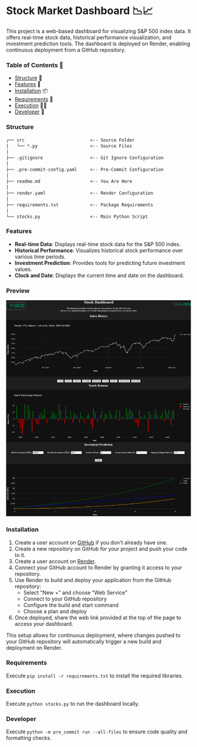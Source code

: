 # Stock Market Dashboard 📉📈
This project is a web-based dashboard for visualizing S&P 500 index data. It offers real-time stock data, historical performance visualization, and investment prediction tools. The dashboard is deployed on Render, enabling continuous deployment from a GitHub repository.

### Table of Contents 📖
- [Structure](#structure) 📂
- [Features](#features) 🧠
- [Installation](#installation) 📦
- [Requirements](#requirements) 📑
- [Execution](#execution) 🏃‍♂️
- [Developer](#developer) 👤

### Structure
```
┌── src                         <-- Source Folder
|   └── *.py                    <-- Source Files
|
├── .gitignore                  <-- Git Ignore Configuration
|
├── .pre-commit-config.yaml     <-- Pre-Commit Configuration
|
├── readme.md                   <-- You Are Here
|
├── render.yaml                 <-- Render Configuration
|
├── requirements.txt            <-- Package Requirements
|
└── stocks.py                   <-- Main Python Script
```

### Features
- **Real-time Data**: Displays real-time stock data for the S&P 500 index.
- **Historical Performance**: Visualizes historical stock performance over various time periods.
- **Investment Prediction**: Provides tools for predicting future investment values.
- **Clock and Date**: Displays the current time and date on the dashboard.

### Preview
![Figure1](images/WebPage.png)

### Installation
1. Create a user account on [GitHub](https://github.com/) if you don't already have one.
2. Create a new repository on GitHub for your project and push your code to it.
3. Create a user account on [Render](https://render.com/).
4. Connect your GitHub account to Render by granting it access to your repository.
5. Use Render to build and deploy your application from the GitHub repository:
   - Select "New +" and choose "Web Service"
   - Connect to your GitHub repository
   - Configure the build and start command
   - Choose a plan and deploy
6. Once deployed, share the web link provided at the top of the page to access your dashboard.

This setup allows for continuous deployment, where changes pushed to your GitHub repository will automatically trigger a new build and deployment on Render.

### Requirements
Execute `pip install -r requirements.txt` to install the required libraries.

### Execution
Execute `python stocks.py` to run the dashboard locally.

### Developer
Execute `python -m pre_commit run --all-files` to ensure code quality and formatting checks.
